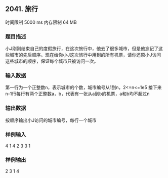 ## 2041. 旅行

时间限制 5000 ms
内存限制 64 MB

### 题目描述
小J刚刚结束自己的度假旅行，在这次旅行中，他去了很多城市，但是他忘记了这些城市的先后顺序。现在给你小J这次旅行中用到的所有机票，请你还原小J访问这些城市的顺序，保证每个城市只被访问一次。

### 输入数据
第一行为一个正整数n，表示城市的个数，城市编号从1到n，2<=n<=1e5 接下来n-1行每行有两个正整数a，b，代表有一张从a到b的机票，a和b均不超过n

### 输出数据
按顺序输出小J访问的城市编号，每行一个城市

### 样例输入
4
1 4
2 3
3 1

### 样例输出
2
3
1
4

